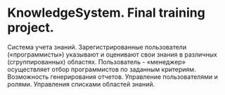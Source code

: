 # KnowledgeSystem. Final training project.

Система учета знаний. 
Зарегистрированные пользователи («программисты») указывают и оценивают свои знания в различных (сгруппированных) областях. Пользователь - «менеджер» осуществляет отбор программистов по заданным критериям. Возможность генерирования отчетов. Управление пользователями и ролями. Управления списками областей знаний.
